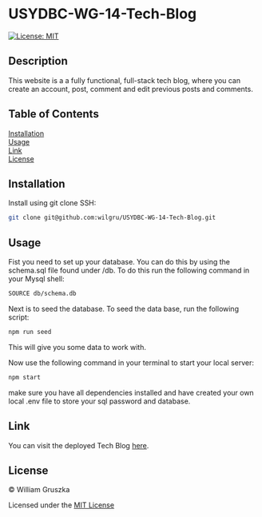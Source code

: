 # USYDBC-WG-14-Tech-Blog

[![License: MIT](https://img.shields.io/badge/License-MIT-yellow.svg)](https://opensource.org/licenses/MIT)

## Description

This website is a a fully functional, full-stack tech blog, where you can create an account, post, comment and edit previous posts and comments.

## Table of Contents
 
[Installation](#Installation)   
[Usage](#Usage)   
[Link](#Link)  
[License](#License)    

<a name="Installation"></a>
## Installation

Install using git clone SSH:

```bash
git clone git@github.com:wilgru/USYDBC-WG-14-Tech-Blog.git
```

<a name="Usage"></a>
## Usage

Fist you need to set up your database. You can do this by using the schema.sql file found under /db. To do this run the following command in your Mysql shell:

```bash
SOURCE db/schema.db
```

Next is to seed the database. To seed the data base, run the following script:

```bash
npm run seed
```

This will give you some data to work with.

Now use the following command in your terminal to start your local server:

```bash
npm start
```

make sure you have all dependencies installed and have created your own local .env file to store your sql password and database.


<a name="Link"></a>
## Link

You can visit the deployed Tech Blog [here](https://drive.google.com/file/d/1gfxpNGyqjZV-zxyJHhJ3N7Nlo2BHTzI-/view?usp=sharing).

<a name="License"></a>
## License

&copy; William Gruszka

Licensed under the [MIT License](./LICENSE.txt)

